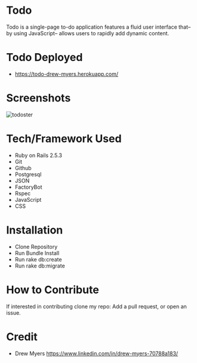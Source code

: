 # Todo

Todo is a single-page to-do application features a fluid user interface that– by using JavaScript– allows users to rapidly add dynamic content.

# Todo Deployed

- https://todo-drew-myers.herokuapp.com/

# Screenshots

![todoster](https://user-images.githubusercontent.com/48326186/63217135-7d747d80-c10e-11e9-974f-192cdec0745f.png)

# Tech/Framework Used

- Ruby on Rails 2.5.3
- Git
- Github
- Postgresql
- JSON
- FactoryBot
- Rspec
- JavaScript
- CSS

# Installation

- Clone Repository
- Run Bundle Install
- Run rake db:create
- Run rake db:migrate

# How to Contribute

If interested in contributing clone my repo: Add a pull request, or open an issue.

# Credit 
- Drew Myers https://www.linkedin.com/in/drew-myers-70788a183/
